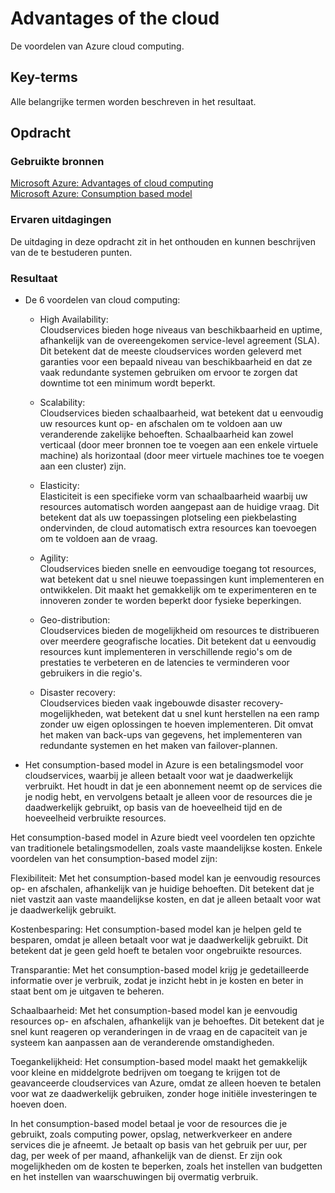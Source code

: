 # Advantages of the cloud
De voordelen van Azure cloud computing.

## Key-terms
Alle belangrijke termen worden beschreven in het resultaat.

## Opdracht
### Gebruikte bronnen
[Microsoft Azure: Advantages of cloud computing](https://azure.microsoft.com/en-us/resources/cloud-computing-dictionary/benefits-of-cloud-migration/#benefits)  
[Microsoft Azure: Consumption based model](https://learn.microsoft.com/en-us/azure/well-architected/cost/design-price)

### Ervaren uitdagingen
De uitdaging in deze opdracht zit in het onthouden en  kunnen beschrijven van de te bestuderen punten.

### Resultaat
- De 6 voordelen van cloud computing:  

  + High Availability:  
  Cloudservices bieden hoge niveaus van beschikbaarheid en uptime, afhankelijk van de overeengekomen service-level agreement (SLA). Dit betekent dat de meeste cloudservices worden geleverd met garanties voor een bepaald niveau van beschikbaarheid en dat ze vaak redundante systemen gebruiken om ervoor te zorgen dat downtime tot een minimum wordt beperkt.

  + Scalability:  
  Cloudservices bieden schaalbaarheid, wat betekent dat u eenvoudig uw resources kunt op- en afschalen om te voldoen aan uw veranderende zakelijke behoeften. Schaalbaarheid kan zowel verticaal (door meer bronnen toe te voegen aan een enkele virtuele machine) als horizontaal (door meer virtuele machines toe te voegen aan een cluster) zijn.

  + Elasticity:  
  Elasticiteit is een specifieke vorm van schaalbaarheid waarbij uw resources automatisch worden aangepast aan de huidige vraag. Dit betekent dat als uw toepassingen plotseling een piekbelasting ondervinden, de cloud automatisch extra resources kan toevoegen om te voldoen aan de vraag.

  + Agility:  
  Cloudservices bieden snelle en eenvoudige toegang tot resources, wat betekent dat u snel nieuwe toepassingen kunt implementeren en ontwikkelen. Dit maakt het gemakkelijk om te experimenteren en te innoveren zonder te worden beperkt door fysieke beperkingen.

  + Geo-distribution:  
  Cloudservices bieden de mogelijkheid om resources te distribueren over meerdere geografische locaties. Dit betekent dat u eenvoudig resources kunt implementeren in verschillende regio's om de prestaties te verbeteren en de latencies te verminderen voor gebruikers in die regio's.

  + Disaster recovery:  
  Cloudservices bieden vaak ingebouwde disaster recovery-mogelijkheden, wat betekent dat u snel kunt herstellen na een ramp zonder uw eigen oplossingen te hoeven implementeren. Dit omvat het maken van back-ups van gegevens, het implementeren van redundante systemen en het maken van failover-plannen.
 
- Het consumption-based model in Azure is een betalingsmodel voor cloudservices, waarbij je alleen betaalt voor wat je daadwerkelijk verbruikt. Het houdt in dat je een abonnement neemt op de services die je nodig hebt, en vervolgens betaalt je alleen voor de resources die je daadwerkelijk gebruikt, op basis van de hoeveelheid tijd en de hoeveelheid verbruikte resources.

Het consumption-based model in Azure biedt veel voordelen ten opzichte van traditionele betalingsmodellen, zoals vaste maandelijkse kosten. Enkele voordelen van het consumption-based model zijn:

Flexibiliteit: Met het consumption-based model kan je eenvoudig resources op- en afschalen, afhankelijk van je huidige behoeften. Dit betekent dat je niet vastzit aan vaste maandelijkse kosten, en dat je alleen betaalt voor wat je daadwerkelijk gebruikt.

Kostenbesparing: Het consumption-based model kan je helpen geld te besparen, omdat je alleen betaalt voor wat je daadwerkelijk gebruikt. Dit betekent dat je geen geld hoeft te betalen voor ongebruikte resources.

Transparantie: Met het consumption-based model krijg je gedetailleerde informatie over je verbruik, zodat je inzicht hebt in je kosten en beter in staat bent om je uitgaven te beheren.

Schaalbaarheid: Met het consumption-based model kan je eenvoudig resources op- en afschalen, afhankelijk van je behoeftes. Dit betekent dat je snel kunt reageren op veranderingen in de vraag en de capaciteit van je systeem kan aanpassen aan de veranderende omstandigheden.

Toegankelijkheid: Het consumption-based model maakt het gemakkelijk voor kleine en middelgrote bedrijven om toegang te krijgen tot de geavanceerde cloudservices van Azure, omdat ze alleen hoeven te betalen voor wat ze daadwerkelijk gebruiken, zonder hoge initiële investeringen te hoeven doen.

In het consumption-based model betaal je voor de resources die je gebruikt, zoals computing power, opslag, netwerkverkeer en andere services die je afneemt. Je betaalt op basis van het gebruik per uur, per dag, per week of per maand, afhankelijk van de dienst. Er zijn ook mogelijkheden om de kosten te beperken, zoals het instellen van budgetten en het instellen van waarschuwingen bij overmatig verbruik.